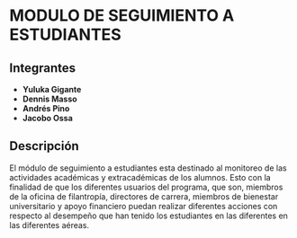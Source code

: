 # MODULO DE SEGUIMIENTO A ESTUDIANTES

## Integrantes

- **Yuluka Gigante**
- **Dennis Masso**
- **Andrés Pino**
- **Jacobo Ossa**

## Descripción
El módulo de seguimiento a estudiantes esta destinado al monitoreo de las actividades académicas y extracadémicas de los alumnos.
Esto con la finalidad de que los diferentes usuarios del programa, que son, miembros de la oficina de filantropía, directores de carrera, miembros de bienestar universitario y apoyo financiero puedan realizar diferentes acciones con respecto al desempeño que han tenido los estudiantes en las diferentes en las diferentes aéreas.
